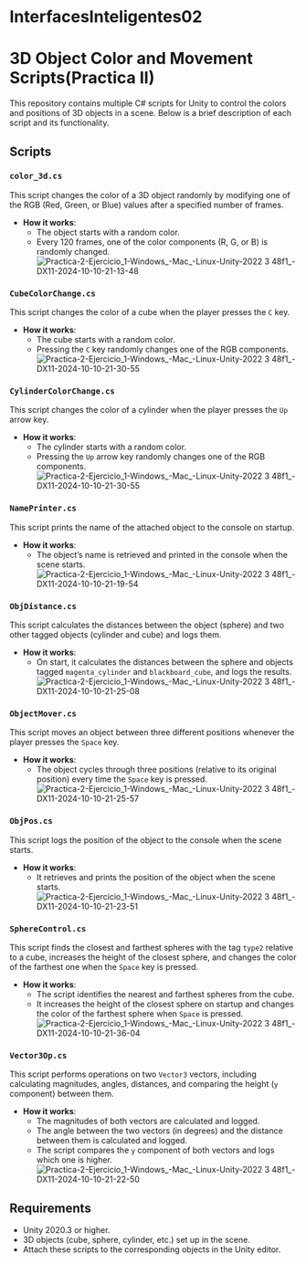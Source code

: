 # InterfacesInteligentes02
# 3D Object Color and Movement Scripts(Practica II)

This repository contains multiple C# scripts for Unity to control the colors and positions of 3D objects in a scene. Below is a brief description of each script and its functionality.

## Scripts

### `color_3d.cs`

This script changes the color of a 3D object randomly by modifying one of the RGB (Red, Green, or Blue) values after a specified number of frames.

- **How it works**:
  - The object starts with a random color.
  - Every 120 frames, one of the color components (R, G, or B) is randomly changed.
![Practica-2-Ejercicio_1-Windows_-Mac_-Linux-Unity-2022 3 48f1_-_DX11_-2024-10-10-21-13-48](https://github.com/user-attachments/assets/56fb99ce-ac06-4117-b3ba-9b571b096b98)


### `CubeColorChange.cs`

This script changes the color of a cube when the player presses the `C` key.

- **How it works**:
  - The cube starts with a random color.
  - Pressing the `C` key randomly changes one of the RGB components.
![Practica-2-Ejercicio_1-Windows_-Mac_-Linux-Unity-2022 3 48f1_-_DX11_-2024-10-10-21-30-55](https://github.com/user-attachments/assets/600123f6-db3a-40bd-885a-ea9fb2641593)


### `CylinderColorChange.cs`

This script changes the color of a cylinder when the player presses the `Up` arrow key.

- **How it works**:
  - The cylinder starts with a random color.
  - Pressing the `Up` arrow key randomly changes one of the RGB components.
![Practica-2-Ejercicio_1-Windows_-Mac_-Linux-Unity-2022 3 48f1_-_DX11_-2024-10-10-21-30-55](https://github.com/user-attachments/assets/bc2b963e-45b5-4253-bb57-cf3795ce8222)

### `NamePrinter.cs`

This script prints the name of the attached object to the console on startup.

- **How it works**:
  - The object’s name is retrieved and printed in the console when the scene starts.
![Practica-2-Ejercicio_1-Windows_-Mac_-Linux-Unity-2022 3 48f1_-_DX11_-2024-10-10-21-19-54](https://github.com/user-attachments/assets/0b780d0a-1a44-4501-9a59-2c01a54ff15c)

### `ObjDistance.cs`

This script calculates the distances between the object (sphere) and two other tagged objects (cylinder and cube) and logs them.

- **How it works**:
  - On start, it calculates the distances between the sphere and objects tagged `magenta_cylinder` and `blackboard_cube`, and logs the results.
![Practica-2-Ejercicio_1-Windows_-Mac_-Linux-Unity-2022 3 48f1_-_DX11_-2024-10-10-21-25-08](https://github.com/user-attachments/assets/cfb9cd73-6eda-4583-9784-8d7bb26c183e)

### `ObjectMover.cs`

This script moves an object between three different positions whenever the player presses the `Space` key.

- **How it works**:
  - The object cycles through three positions (relative to its original position) every time the `Space` key is pressed.
![Practica-2-Ejercicio_1-Windows_-Mac_-Linux-Unity-2022 3 48f1_-_DX11_-2024-10-10-21-25-57](https://github.com/user-attachments/assets/ce97d24c-af28-401b-b12a-7d4853f9a342)

### `ObjPos.cs`

This script logs the position of the object to the console when the scene starts.

- **How it works**:
  - It retrieves and prints the position of the object when the scene starts.
![Practica-2-Ejercicio_1-Windows_-Mac_-Linux-Unity-2022 3 48f1_-_DX11_-2024-10-10-21-23-51](https://github.com/user-attachments/assets/79f72ba2-3116-433e-ac11-eb8e45ba5b4d)

### `SphereControl.cs`

This script finds the closest and farthest spheres with the tag `type2` relative to a cube, increases the height of the closest sphere, and changes the color of the farthest one when the `Space` key is pressed.

- **How it works**:
  - The script identifies the nearest and farthest spheres from the cube.
  - It increases the height of the closest sphere on startup and changes the color of the farthest sphere when `Space` is pressed.
![Practica-2-Ejercicio_1-Windows_-Mac_-Linux-Unity-2022 3 48f1_-_DX11_-2024-10-10-21-36-04](https://github.com/user-attachments/assets/85feb934-91a8-4018-bbe0-d683bdfb636c)

### `Vector3Op.cs`

This script performs operations on two `Vector3` vectors, including calculating magnitudes, angles, distances, and comparing the height (`y` component) between them.

- **How it works**:
  - The magnitudes of both vectors are calculated and logged.
  - The angle between the two vectors (in degrees) and the distance between them is calculated and logged.
  - The script compares the `y` component of both vectors and logs which one is higher.
![Practica-2-Ejercicio_1-Windows_-Mac_-Linux-Unity-2022 3 48f1_-_DX11_-2024-10-10-21-22-50](https://github.com/user-attachments/assets/629a8083-5fc5-497c-be2f-033887ad5b92)

## Requirements

- Unity 2020.3 or higher.
- 3D objects (cube, sphere, cylinder, etc.) set up in the scene.
- Attach these scripts to the corresponding objects in the Unity editor.

